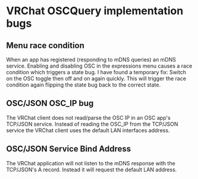 # VRChat OSCQuery implementation bugs

## Menu race condition

When an app has registered (responding to mDNS queries) an mDNS service. Enabling and disabling OSC in the expressions menu causes a race condition which triggers a state bug. I have found a temporary fix: Switch on the OSC toggle then off and on again quickly. This will trigger the race condition again flipping the state bug back to the correct state.

## OSC/JSON OSC_IP bug

The VRChat client does not read/parse the OSC IP in an OSC app's TCP/JSON service. Instead of reading the OSC_IP from the TCP/JSON service the VRChat client uses the default LAN interfaces address.

## OSC/JSON Service Bind Address

The VRChat application will not listen to the mDNS response with the TCP/JSON's A record. Instead it will request the default LAN address.